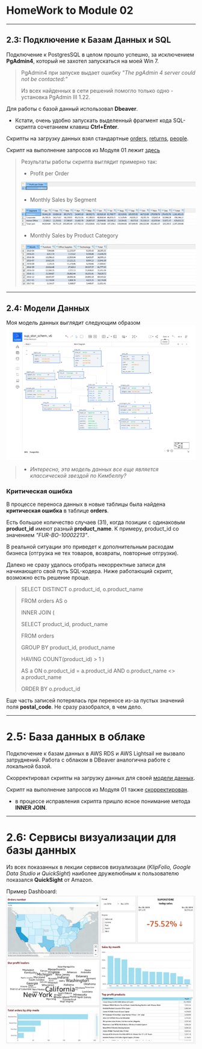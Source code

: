 # HomeWork to Module 02
---
##  2.3: Подключение к Базам Данных и SQL

Подключение к PostgresSQL в целом прошло успешно, за исключением **PgAdmin4**, который не захотел запускаться на моей Win 7.

> PgAdmin4 при запуске выдает ошибку *"The pgAdmin 4 server could not be contacted:"*
>
>Из всех найденных в сети решений помогло только одно - установка PgAdmin III 1.22.

Для работы с базой данный использовал **Dbeaver**.

* Кстати, очень удобно запускать выделенный фрагмент кода SQL-скрипта сочетанием клавиш **Ctrl+Enter**.

Скрипты на загрузку данных взял стандартные
[orders](https://github.com/VitMesh/DE_learn/blob/main/DE101/Module02/orders.sql),
[returns](https://github.com/VitMesh/DE_learn/blob/main/DE101/Module02/returns.sql),
[people](https://github.com/VitMesh/DE_learn/blob/main/DE101/Module02/people.sql). 

Скрипт на выполнение запросов из Модуля 01 лежит [здесь](https://github.com/VitMesh/DE_learn/blob/main/DE101/Module02/Scripts_01.sql)

>Результаты работы скрипта выглядит примерно так:
>
>* Profit per Order
>
>![](01_01.PNG)
>
>* Monthly Sales by Segment
>
>![](01_02.PNG)
>
>* Monthly Sales by Product Category
>
>![](01_03.PNG)

---
##  2.4: Модели Данных

Моя модель данных выглядит следующим образом
![Физическая схема](Physical_sup_stor_schem-SqlDBM.jpg)

> * _Интересно, эта модель данных все еще является классической звездой по Кимбеллу?_ 
 

### Критическая ошибка 

 В процессе переноса данных в новые таблицы была найдена **критическая ошибка** в таблице **orders**. 
 
Есть большое количество случаев (31), когда позиции с одинаковым **product_id** имеют разный **product_name**. К примеру, product_id со значением *_"FUR-BO-10002213"_*.

В реальной ситуации это приведет к дополнительным расходам бизнеса (отгрузка не тех товаров, возвраты, повторные отгрузки).

Далеко не сразу удалось отобрать некорректные записи для начинающего свой путь SQL-кодера. Ниже работающий скрипт, возможно есть решение проще.
>
>SELECT DISTINCT o.product_id, o.product_name
>
>FROM orders AS o
>
>INNER JOIN (
>
>SELECT product_id, product_name
> 
>FROM orders
> 
>GROUP BY product_id, product_name
> 
>HAVING COUNT(product_id) > 1
>)
>
>AS a ON o.product_id = a.product_id AND o.product_name <> a.product_name
>
>ORDER BY o.product_id

Еще часть записей потерялась при переносе из-за пустых значений поля **postal_code**. Не сразу разобрался, в чем дело.

---
# 2.5: База данных в облаке

Подключение к базам данных в AWS RDS и AWS Lightsail не вызвало затруднений. Работа с облаком в DBeaver аналогична работе с локальной базой.

Скорректировал скрипты на загрузку данных для своей 
[модели данных](https://github.com/VitMesh/DE_learn/blob/main/DE101/Module02/stg.to.dw.SqlDBM_MySchem_final.sql). 

Скрипт на выполнение запросов из Модуля 01 также [скорректирован](https://github.com/VitMesh/DE_learn/blob/main/DE101/Module02/Scripts_01_cl.sql).

* в процессе исправления скрипта пришло ясное понимание метода **INNER JOIN**.

---
# 2.6: Сервисы визуализации для базы данных

Из всех показанных в лекции сервисов визуализации (_KlipFolio, Google Data Studio и QuickSight_) наиболее дружелюбным к пользователю показался **QuickSight** от Amazon. 

Пример Dashboard:
![](Superstore_QuickSight_Dashboard.jpg)

